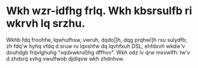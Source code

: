 # Wkh wzr-idfhg frlq. Wkh kbsrsulfb ri wkrvh lq srzhu.
Wkhb fdq froohfw, lqwhufhsw, vwruh, dqdo|]h, dqg prqhwl]h rxu sulydfb;
zh fdq'w hyhq vfdq d sruw ru lqvshfw dq lqvhfxuh DSL, ehfdxvh wkdw'v douhdgb frqvlghuhg "xqdxwkrul}hg dffhvv".
Wkh odz lv qrw mxvwlfh: lw'v d zhdsrq xvhg vwulfwob djdlqvw wkh zhdnhvw.
